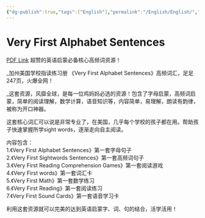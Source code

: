 ```yaml
---
{"dg-publish":true,"tags":["English"],"permalink":"/English/English/","dgPassFrontmatter":true,"created":"2023-04-26T20:08:21.643+08:00","updated":"2023-04-26T20:14:12.994+08:00"}
---
```




# Very First Alphabet Sentences
[PDF Link](https://anonfiles.com/EbMd9dnez6/Very_First_Alphabet_Sentences_pdf)
超赞的英语启蒙必备核心高频词资源！  
  
_加州美国学校指读练习册 《Very First Alphabet Sentences》高频词汇，足足247页，火爆全网！  
  
_这套资源，风靡全球，是每一位鸡妈妈必选的资源！包含了字母启蒙，高频词启蒙，简单的阅读理解，数学计算，语音知识等，内容简单，易理解，朗读有韵律，被称为开口神器。  
  
这套核心词汇可以说是非常专业了，在美国，几乎每个学校的孩子都在用。帮助孩子快速掌握所学sight words，逐渐走向自主阅读。  
  
内容包含：  
1.《Very First Alphabet Sentences》第一套字母句子  
2.《Very First Sightwords Sentences》第一套高频词句子  
3.《Very First Reading Comprehension Games》第一套阅读游戏  
4.《Very First words》第一套词汇卡  
5.《Very First Math》第一套数学练习  
6.《Very First Reading》第一套阅读练习  
7.《Very First Sound Cards》第一套语音学习卡  
  
利用这套资源就可以完美的达到英语启蒙字、词、句的结合，活学活用！